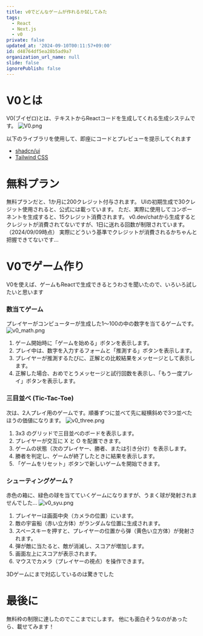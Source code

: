 ```yaml
---
title: v0でどんなゲームが作れるか試してみた
tags:
  - React
  - Next.js
  - v0
private: false
updated_at: '2024-09-10T00:11:57+09:00'
id: d48764df5ea28b5ad9a7
organization_url_name: null
slide: false
ignorePublish: false
---
```

# V0とは
V0(ブイゼロ)とは、テキストからReactコードを生成してくれる生成システムです。
![V0.png](https://qiita-image-store.s3.ap-northeast-1.amazonaws.com/0/2603981/77c61a8e-9d26-e400-5b52-97d99dfb7a52.png)

以下のライブラリを使用して、即座にコードとプレビューを提示してくれます
* [shadcn/ui](https://ui.shadcn.com/) 
* [Tailwind CSS](https://tailwindcss.com/)

# 無料プラン
無料プランだと、1か月に200クレジット付与されます。
UIの初期生成で30クレジット使用されると、公式には載っています。
ただ、実際に使用してコンポーネントを生成すると、15クレジット消費されます。
v0.dev/chatから生成するとクレジットが消費されてないですが、1日に送れる回数が制限されています。（2024/09/09時点）
実際にどういう基準でクレジットが消費されるかちゃんと把握できてないです...

# V0でゲーム作り
V0を使えば、ゲームもReactで生成できるとうわさを聞いたので、いろいろ試したいと思います

### 数当てゲーム
プレイヤーがコンピューターが生成した1～100の中の数字を当てるゲームです。
![v0_math.png](https://qiita-image-store.s3.ap-northeast-1.amazonaws.com/0/2603981/83d73274-4bad-f347-78b5-bdc547ea33aa.png)
1. ゲーム開始時に「ゲームを始める」ボタンを表示します。
2. プレイ中は、数字を入力するフォームと「推測する」ボタンを表示します。
3. プレイヤーが推測するたびに、正解との比較結果をメッセージとして表示します。
4. 正解した場合、おめでとうメッセージと試行回数を表示し、「もう一度プレイ」ボタンを表示します。


### 三目並べ (Tic-Tac-Toe)
次は、2人プレイ用のゲームです。順番ずつに並べて先に縦横斜めで3つ並べたほうの価値になります。
![v0_three.png](https://qiita-image-store.s3.ap-northeast-1.amazonaws.com/0/2603981/ae558079-1189-3f9e-69a3-f18814aabda5.png)
1. 3x3 のグリッドで三目並べのボードを表示します。
2. プレイヤーが交互に X と O を配置できます。
3. ゲームの状態（次のプレイヤー、勝者、または引き分け）を表示します。
4. 勝者を判定し、ゲームが終了したときに結果を表示します。
5. 「ゲームをリセット」ボタンで新しいゲームを開始できます。

### シューティングゲーム？
赤色の箱に、緑色の球を当てていくゲームになりますが、うまく球が発射されませんでした...
![v0_syu.png](https://qiita-image-store.s3.ap-northeast-1.amazonaws.com/0/2603981/fc78f2ec-48a6-8a7f-bbfe-e3c5553d1a98.png)
1. プレイヤーは画面中央（カメラの位置）にいます。
2. 敵の宇宙船（赤い立方体）がランダムな位置に生成されます。
3. スペースキーを押すと、プレイヤーの位置から弾（黄色い立方体）が発射されます。
4. 弾が敵に当たると、敵が消滅し、スコアが増加します。
5. 画面左上にスコアが表示されます。
6. マウスでカメラ（プレイヤーの視点）を操作できます。

3Dゲームにまで対応しているのは驚きでした

# 最後に
無料枠の制限に達したのでここまでにします。
他にも面白そうなのがあったら、載せてみます！
